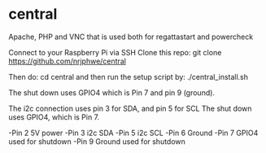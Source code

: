 # central

Apache, PHP and VNC that is used both for regattastart and powercheck

Connect to your Raspberry Pi via SSH Clone this repo: git clone https://github.com/nrjphwe/central 

Then do:
cd central
and then run the setup script by: ./central_install.sh

The shut down uses GPIO4 which is Pin 7 and pin 9 (ground).

The i2c connection uses pin 3 for SDA, and pin 5 for SCL
The shut down uses GPIO4, which is Pin 7.

-Pin 2 5V power
-Pin 3 i2c SDA
-Pin 5 i2c SCL
-Pin 6 Ground
-Pin 7 GPIO4 used for shutdown
-Pin 9 Ground used for shutdown
